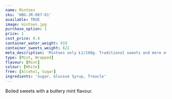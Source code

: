 ```yaml
---
name: Mintoes
sku: 'HBG-JR-087-01'
available: TRUE
image: mintoes.jpg
purchase_option: 1
price: 1
cost_price: 0.4
container_water_weight: 919
container_sweets_weight: 622
meta_description: 'Mintoes only Ł1/100g. Traditional sweets and more at Humbugs Confectionery Store. Specialists in satisfying your sweet tooth!'
type: [Mint, Wrapped]
flavour: [Mint]
colour: [White]
free: [Alcohol, Sugar]
ingredients: 'Sugar, Glucose Syrup, Treacle'
---
```

Boiled sweets with a buttery mint flavour.